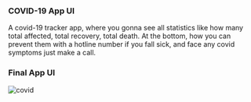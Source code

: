 ### COVID-19 App UI
A covid-19 tracker app, where you gonna see all statistics like how many total affected, total recovery, total death. At the bottom, how you can prevent them with a hotline number if you fall sick, and face any covid symptoms just make a call.

### Final App UI
![covid](https://user-images.githubusercontent.com/36065206/147877316-06f48a34-ee35-4f05-b410-13b6410b41b7.png)
